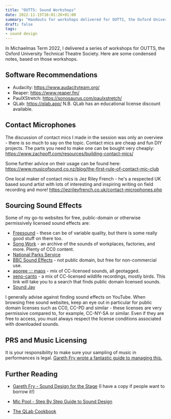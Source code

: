 ```yaml
---
title: "OUTTS: Sound Workshops"
date: 2022-11-15T16:01:26+01:00
summary: "Handouts for workshops delivered for OUTTS, the Oxford University Technical Theatre Society."
draft: false
tags:
- sound design
---
```


In Michaelmas Term 2022, I delivered a series of workshops for OUTTS, the Oxford University Technical Theatre Society. Here are some condensed notes, based on those workshops.

## Software Recommendations

- Audacity: https://www.audacityteam.org/
- Reaper: https://www.reaper.fm/
- PaulXStretch: https://sonosaurus.com/paulxstretch/ 
- QLab: https://qlab.app/ N.B. QLab has an educational license discount available.

## Contact Microphones

The discussion of contact mics I made in the session was only an overview - there is so much to say on the topic. Contact mics are cheap and fun DIY projects. The parts you need to make one can be bought very cheaply:
https://www.zachpoff.com/resources/building-contact-mics/

Some further advice on their usage can be found here:
https://www.musicofsound.co.nz/blog/the-first-rule-of-contact-mic-club

One local maker of contact mics is Jez Riley French - he's a respected UK based sound artist with lots of interesting and inspiring writing on field recording and more!
https://jezrileyfrench.co.uk/contact-microphones.php

## Sourcing Sound Effects

Some of my go-to websites for free, public-domain or otherwise permissively licensed sound effects are:
- [Freesound](https://freesound.org/) - these can be of variable quality, but there is some really good stuff on there too.
- [Song Work](https://songwork.org/) - an archive of the sounds of workplaces, factories, and more. Plenty of CC0 content.
- [National Parks Service](https://www.nps.gov/subjects/sound/gallery.htm)
- [BBC Sound Effects](https://sound-effects.bbcrewind.co.uk/) - not public domain, but free for non-commercial use.
- [aporee ::: maps](https://aporee.org/maps/) - mix of CC-licensed sounds, all geotagged.
- [xeno-canto](https://xeno-canto.org/explore?query=%20lic:%22pd%22) -  a mix of CC-licensed wildlife recordings, mostly birds. This link will take you to a search that finds public domain licensed sounds.
- [Sound Jay](https://www.soundjay.com)

I generally advise against finding sound effects on YouTube. When browsing free sound websites, keep an eye out in particular for public domain licenses such as CC0, CC-PD and similar - these licenses are very permissive compared to, for example, CC-NY-SA or similar. Even if they are free to access, you must always respect the license conditions associated with downloaded sounds.

## PRS and Music Licensing

It is your responsibility to make sure your sampling of music in performances is legal. [Gareth Fry wrote a fantastic guide to managing this.](https://static1.squarespace.com/static/54ef9609e4b057c8e72c6455/t/5ba185b9f950b7126096a545/1537312185976/Using+Copyrighted+Music+in+Theatre+2014+pdf.pdf )


## Further Reading

- [Gareth Fry - Sound Design for the Stage](http://www.garethfry.co.uk/sound-design-for-the-stage) (I have a copy if people want to borrow it!)

- [Mic Pool - Step By Step Guide to Sound Design](https://micpool.com/the-aural-imagination/step-by-step-guide-to-sound-design/)
- [The QLab Cookbook]( https://qlab.app/cookbook/)


